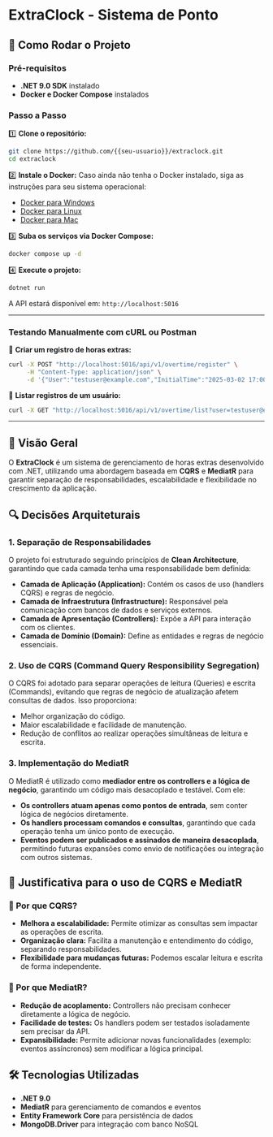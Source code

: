# ExtraClock - Sistema de Ponto

## 🚀 Como Rodar o Projeto

### Pré-requisitos

- **.NET 9.0 SDK** instalado
- **Docker e Docker Compose** instalados

### Passo a Passo

1️⃣ **Clone o repositório:**

```sh
git clone https://github.com/{{seu-usuario}}/extraclock.git
cd extraclock
```

2️⃣ **Instale o Docker:**
Caso ainda não tenha o Docker instalado, siga as instruções para seu sistema operacional:

- [Docker para Windows](https://docs.docker.com/desktop/install/windows-install/)
- [Docker para Linux](https://docs.docker.com/desktop/install/linux-install/)
- [Docker para Mac](https://docs.docker.com/desktop/install/mac-install/)

3️⃣ **Suba os serviços via Docker Compose:**

```sh
docker compose up -d
```

4️⃣ **Execute o projeto:**

```sh
dotnet run
```

A API estará disponível em: `http://localhost:5016`

---

### Testando Manualmente com cURL ou Postman

📌 **Criar um registro de horas extras:**

```sh
curl -X POST "http://localhost:5016/api/v1/overtime/register" \
     -H "Content-Type: application/json" \
     -d '{"User":"testuser@example.com","InitialTime":"2025-03-02 17:00:00","FinishTime":"2025-03-02 23:00:00","Description":"Hora extra teste"}'
```

📌 **Listar registros de um usuário:**

```sh
curl -X GET "http://localhost:5016/api/v1/overtime/list?user=testuser@example.com"
```

---

## 📖 Visão Geral

O **ExtraClock** é um sistema de gerenciamento de horas extras desenvolvido com .NET, utilizando uma abordagem baseada em **CQRS** e **MediatR** para garantir separação de responsabilidades, escalabilidade e flexibilidade no crescimento da aplicação.

## 🔍 Decisões Arquiteturais

### 1. **Separação de Responsabilidades**

O projeto foi estruturado seguindo princípios de **Clean Architecture**, garantindo que cada camada tenha uma responsabilidade bem definida:

- **Camada de Aplicação (Application):** Contém os casos de uso (handlers CQRS) e regras de negócio.
- **Camada de Infraestrutura (Infrastructure):** Responsável pela comunicação com bancos de dados e serviços externos.
- **Camada de Apresentação (Controllers):** Expõe a API para interação com os clientes.
- **Camada de Domínio (Domain):** Define as entidades e regras de negócio essenciais.

### 2. **Uso de CQRS (Command Query Responsibility Segregation)**

O CQRS foi adotado para separar operações de leitura (Queries) e escrita (Commands), evitando que regras de negócio de atualização afetem consultas de dados. Isso proporciona:

- Melhor organização do código.
- Maior escalabilidade e facilidade de manutenção.
- Redução de conflitos ao realizar operações simultâneas de leitura e escrita.

### 3. **Implementação do MediatR**

O MediatR é utilizado como **mediador entre os controllers e a lógica de negócio**, garantindo um código mais desacoplado e testável. Com ele:

- **Os controllers atuam apenas como pontos de entrada**, sem conter lógica de negócios diretamente.
- **Os handlers processam comandos e consultas**, garantindo que cada operação tenha um único ponto de execução.
- **Eventos podem ser publicados e assinados de maneira desacoplada**, permitindo futuras expansões como envio de notificações ou integração com outros sistemas.

## 🚀 Justificativa para o uso de CQRS e MediatR

### 📌 Por que CQRS?

- **Melhora a escalabilidade:** Permite otimizar as consultas sem impactar as operações de escrita.
- **Organização clara:** Facilita a manutenção e entendimento do código, separando responsabilidades.
- **Flexibilidade para mudanças futuras:** Podemos escalar leitura e escrita de forma independente.

### 📌 Por que MediatR?

- **Redução de acoplamento:** Controllers não precisam conhecer diretamente a lógica de negócio.
- **Facilidade de testes:** Os handlers podem ser testados isoladamente sem precisar da API.
- **Expansibilidade:** Permite adicionar novas funcionalidades (exemplo: eventos assíncronos) sem modificar a lógica principal.

## 🛠️ Tecnologias Utilizadas

- **.NET 9.0**
- **MediatR** para gerenciamento de comandos e eventos
- **Entity Framework Core** para persistência de dados
- **MongoDB.Driver** para integração com banco NoSQL
